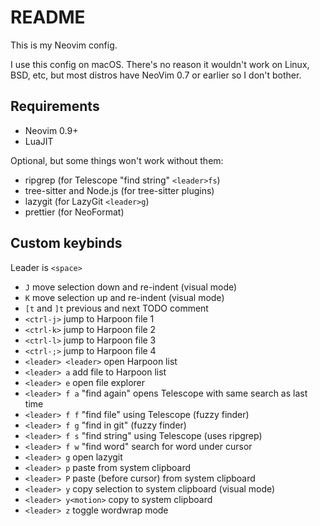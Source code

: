 # README

This is my Neovim config.

I use this config on macOS. There's no reason it wouldn't work on Linux, BSD,
etc, but most distros have NeoVim 0.7 or earlier so I don't bother.

## Requirements

- Neovim 0.9+
- LuaJIT

Optional, but some things won't work without them:

- ripgrep (for Telescope "find string" `<leader>fs`)
- tree-sitter and Node.js (for tree-sitter plugins)
- lazygit (for LazyGit `<leader>g`)
- prettier (for NeoFormat)

## Custom keybinds

Leader is `<space>`

- `J` move selection down and re-indent (visual mode)
- `K` move selection up and re-indent (visual mode)
- `[t` and `]t` previous and next TODO comment
- `<ctrl-j>` jump to Harpoon file 1
- `<ctrl-k>` jump to Harpoon file 2
- `<ctrl-l>` jump to Harpoon file 3
- `<ctrl-;>` jump to Harpoon file 4
- `<leader> <leader>` open Harpoon list
- `<leader> a` add file to Harpoon list
- `<leader> e` open file explorer
- `<leader> f a` "find again" opens Telescope with same search as last time
- `<leader> f f` "find file" using Telescope (fuzzy finder)
- `<leader> f g` "find in git" (fuzzy finder)
- `<leader> f s` "find string" using Telescope (uses ripgrep)
- `<leader> f w` "find word" search for word under cursor
- `<leader> g` open lazygit
- `<leader> p` paste from system clipboard
- `<leader> P` paste (before cursor) from system clipboard
- `<leader> y` copy selection to system clipboard (visual mode)
- `<leader> y<motion>` copy to system clipboard
- `<leader> z` toggle wordwrap mode

